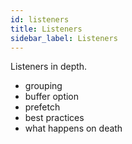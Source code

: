 ```yaml
---
id: listeners
title: Listeners
sidebar_label: Listeners
---
```


Listeners in depth.

- grouping
- buffer option
- prefetch
- best practices
- what happens on death
